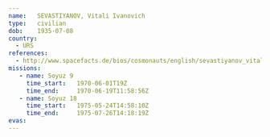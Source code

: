 ```yaml
---
name:	SEVASTIYANOV, Vitali Ivanovich 
type:	civilian
dob:	1935-07-08
country:
  - URS
references:
  - http://www.spacefacts.de/bios/cosmonauts/english/sevastiyanov_vitali.htm
missions:
   - name: Soyuz 9
     time_start:   1970-06-01T19Z
     time_end:     1970-06-19T11:58:56Z
   - name: Soyuz 18
     time_start:   1975-05-24T14:58:10Z
     time_end:     1975-07-26T14:18:19Z
evas:
---
```

